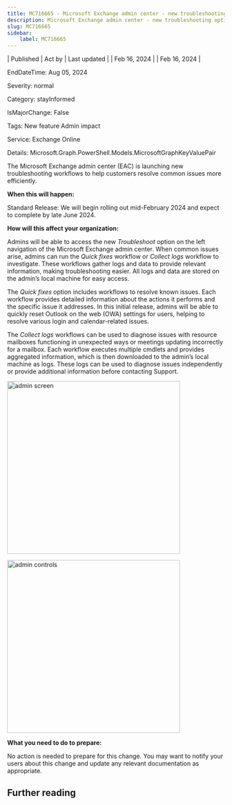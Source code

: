 ```yaml
---
title: MC716665 - Microsoft Exchange admin center - new troubleshooting option
description: Microsoft Exchange admin center - new troubleshooting option
slug: MC716665
sidebar:
    label: MC716665
---
```


| Published | Act by | Last updated |
| Feb 16, 2024 |  | Feb 16, 2024 |

EndDateTime: Aug 05, 2024

Severity: normal

Category: stayInformed

IsMajorChange: False

Tags: New feature Admin impact

Service: Exchange Online

Details: Microsoft.Graph.PowerShell.Models.MicrosoftGraphKeyValuePair

<p>The Microsoft Exchange admin center (EAC) is launching new troubleshooting workflows to help customers resolve common issues more efficiently. </p><p><b>When this will happen:</b></p><p>Standard Release: We will begin rolling out mid-February 2024 and expect to complete by late June 2024.</p>

<p><b>How will this affect your organization:</b><br></p><p>Admins will be able to access the new <i>Troubleshoot </i>option on the left navigation of the Microsoft Exchange admin center. When common issues arise, admins can run the <i>Quick fixes</i> workflow or <i>Collect logs </i>workflow to investigate. These workflows gather logs and data to provide relevant information, making troubleshooting easier. All logs and data are stored on the admin’s local machine for easy access.</p><p>The <i>Quick fixes</i> option includes workflows to resolve known issues. Each workflow provides detailed information about the actions it performs and the specific issue it addresses.  In this initial release, admins will be able to quickly reset Outlook on the web (OWA) settings for users, helping to resolve various login and calendar-related issues.
</p><p>The <i>Collect logs</i> workflows can be used to diagnose issues with resource mailboxes functioning in unexpected ways or meetings updating incorrectly for a mailbox. Each workflow executes multiple cmdlets and provides aggregated information, which is then downloaded to the admin’s local machine as logs. These logs can be used to diagnose issues independently or provide additional information before contacting Support.</p><p><img src="https://img-prod-cms-rt-microsoft-com.akamaized.net/cms/api/am/imageFileData/RW1hqtx?ver=c7f0" alt="admin screen" style="width: 400px"></p><p><img src="https://img-prod-cms-rt-microsoft-com.akamaized.net/cms/api/am/imageFileData/RW1hGgM?ver=713a" style="width: 400px" alt="admin controls"><br></p><p><b>What you need to do to prepare:</b><br></p>
<p>No action is needed to prepare for this change. You may want to notify your users about this change and update any relevant documentation as appropriate.&nbsp;</p>

## Further reading
